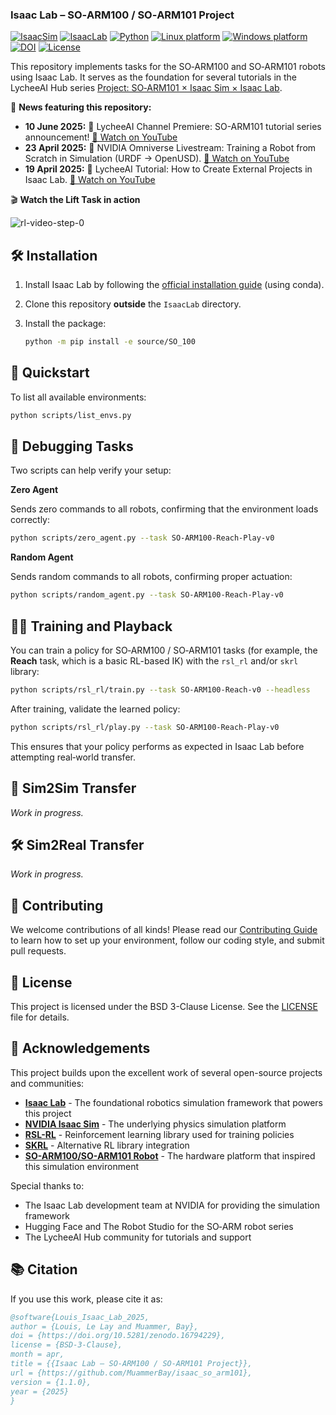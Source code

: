 ### Isaac Lab – SO‑ARM100 / SO‑ARM101 Project

[![IsaacSim](https://img.shields.io/badge/IsaacSim-4.5.0/5.0.0-green.svg)](https://docs.isaacsim.omniverse.nvidia.com/latest/index.html)
[![IsaacLab](https://img.shields.io/badge/IsaacLab-2.2.0-green.svg)](https://isaac-sim.github.io/IsaacLab/main/index.html)
[![Python](https://img.shields.io/badge/python-3.11-blue.svg)](https://docs.python.org/3/whatsnew/3.11.html)
[![Linux platform](https://img.shields.io/badge/platform-linux--64-orange.svg)](https://releases.ubuntu.com/22.04/)
[![Windows platform](https://img.shields.io/badge/platform-windows--64-orange.svg)](https://www.microsoft.com/en-us/)
[![DOI](https://zenodo.org/badge/968772915.svg)](https://zenodo.org/badge/latestdoi/968772915)
[![License](https://img.shields.io/badge/license-BSD--3-yellow.svg)](https://opensource.org/licenses/BSD-3-Clause)

<!-- TODO: find a way to add this pre-commit badge but will need correcting the CI pipeline -->
<!-- [![pre-commit](https://img.shields.io/github/actions/workflow/status/MuammerBay/isaac_so_arm101/ci-test.yaml?logo=ci-test&logoColor=white&label=ci-test&color=brightgreen)](https://github.com/MuammerBay/isaac_so_arm101/actions/workflows/ci-test.yml) -->


This repository implements tasks for the SO‑ARM100 and SO‑ARM101 robots using Isaac Lab. It serves as the foundation for several tutorials in the LycheeAI Hub series [Project: SO‑ARM101 × Isaac Sim × Isaac Lab](https://lycheeai-hub.com/project-so-arm101-x-isaac-sim-x-isaac-lab-tutorial-series).

📰 **News featuring this repository:**

- **10 June 2025:** 🎥 LycheeAI Channel Premiere: SO-ARM101 tutorial series announcement! [🔗 Watch on YouTube](https://www.youtube.com/watch?v=2uH7Zn4SAVI)
- **23 April 2025:** 🤖 NVIDIA Omniverse Livestream: Training a Robot from Scratch in Simulation (URDF → OpenUSD). [🔗 Watch on YouTube](https://www.youtube.com/watch?v=_HMk7I-vSBQ)
- **19 April 2025:** 🎥 LycheeAI Tutorial: How to Create External Projects in Isaac Lab. [🔗 Watch on YouTube](https://www.youtube.com/watch?v=i51krqsk8ps)

🎬 **Watch the Lift Task in action**

![rl-video-step-0](https://github.com/user-attachments/assets/890e3a9d-5cbd-46a5-9317-37d0f2511684)

## 🛠️ Installation

1. Install Isaac Lab by following the [official installation guide](https://isaac-sim.github.io/IsaacLab/main/source/setup/installation/index.html) (using conda).
2. Clone this repository **outside** the `IsaacLab` directory.
3. Install the package:

   ```bash
   python -m pip install -e source/SO_100
   ```

## 🚀 Quickstart

To list all available environments:

```bash
python scripts/list_envs.py
```

## 🐞 Debugging Tasks

Two scripts can help verify your setup:

**Zero Agent**

Sends zero commands to all robots, confirming that the environment loads correctly:

```bash
python scripts/zero_agent.py --task SO-ARM100-Reach-Play-v0
```

**Random Agent**

Sends random commands to all robots, confirming proper actuation:

```bash
python scripts/random_agent.py --task SO-ARM100-Reach-Play-v0
```

## 🏋️‍♂️ Training and Playback

You can train a policy for SO‑ARM100 / SO‑ARM101 tasks (for example, the **Reach** task, which is a basic RL-based IK) with the `rsl_rl` and/or `skrl` library:

```bash
python scripts/rsl_rl/train.py --task SO-ARM100-Reach-v0 --headless
```

After training, validate the learned policy:

```bash
python scripts/rsl_rl/play.py --task SO-ARM100-Reach-Play-v0
```

This ensures that your policy performs as expected in Isaac Lab before attempting real‑world transfer.

## 🧩 Sim2Sim Transfer

_Work in progress._

## 🛠️ Sim2Real Transfer

_Work in progress._

## 🤝 Contributing

We welcome contributions of all kinds!
Please read our [Contributing Guide](CONTRIBUTING.md) to learn how to set up your environment, follow our coding style, and submit pull requests.

## 📄 License

This project is licensed under the BSD 3-Clause License. See the [LICENSE](LICENSE) file for details.

## 🙏 Acknowledgements

This project builds upon the excellent work of several open-source projects and communities:

- **[Isaac Lab](https://isaac-sim.github.io/IsaacLab/)** - The foundational robotics simulation framework that powers this project
- **[NVIDIA Isaac Sim](https://developer.nvidia.com/isaac-sim)** - The underlying physics simulation platform
- **[RSL-RL](https://github.com/leggedrobotics/rsl_rl)** - Reinforcement learning library used for training policies
- **[SKRL](https://github.com/Toni-SM/skrl)** - Alternative RL library integration
- **[SO-ARM100/SO-ARM101 Robot](https://github.com/TheRobotStudio/SO-ARM100)** - The hardware platform that inspired this simulation environment

Special thanks to:

- The Isaac Lab development team at NVIDIA for providing the simulation framework
- Hugging Face and The Robot Studio for the SO‑ARM robot series
- The LycheeAI Hub community for tutorials and support

## 📚 Citation

If you use this work, please cite it as:

```bibtex
@software{Louis_Isaac_Lab_2025,
author = {Louis, Le Lay and Muammer, Bay},
doi = {https://doi.org/10.5281/zenodo.16794229},
license = {BSD-3-Clause},
month = apr,
title = {{Isaac Lab – SO‑ARM100 / SO‑ARM101 Project}},
url = {https://github.com/MuammerBay/isaac_so_arm101},
version = {1.1.0},
year = {2025}
}
